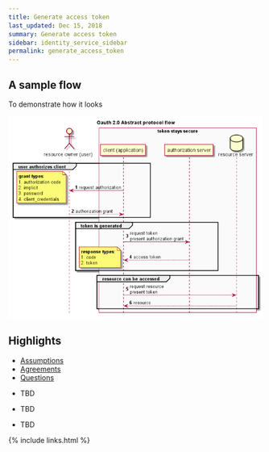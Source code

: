 ```yaml
---
title: Generate access token
last_updated: Dec 15, 2018
summary: Generate access token
sidebar: identity_service_sidebar
permalink: generate_access_token
---
```


## A sample flow
 To demonstrate how it looks

<div class="text-center">
<img src="pages/identity-service/designFlows/oauth2-abstract-protocol-flow.png" />
</div>

## Highlights

<ul id="calloutTabs" class="nav nav-tabs">
    <li class="active"><a class="noCrossRef" href="#assumptions" data-toggle="tab">Assumptions</a></li>
    <li><a class="noCrossRef" href="#agreements" data-toggle="tab">Agreements</a></li>
    <li><a class="noCrossRef" href="#questions" data-toggle="tab">Questions</a></li>
</ul>
  <div class="tab-content">

<div role="tabpanel" class="tab-pane active" id="assumptions" markdown="1">

*   TBD

<!-- /.tab-panel -->
</div>

<div role="tabpanel" class="tab-pane" id="agreements" markdown="1">

*   TBD

<!-- /.tab-panel -->
</div>

<div role="tabpanel" class="tab-pane" id="questions" markdown="1">

*   TBD

<!-- /.tab-panel -->
</div>

<!-- /.tab-content -->
</div>

{% include links.html %}
